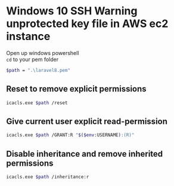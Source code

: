 # Windows 10 SSH Warning unprotected key file in AWS ec2 instance

Open up windows powershell  
```cd``` to your pem folder

```sh
$path = ".\laravel8.pem"
```

## Reset to remove explicit permissions


```sh
icacls.exe $path /reset
```

## Give current user explicit read-permission


```sh
icacls.exe $path /GRANT:R "$($env:USERNAME):(R)"
```

## Disable inheritance and remove inherited permissions


```sh
icacls.exe $path /inheritance:r
```
